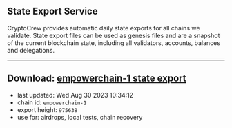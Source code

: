 ## State Export Service
CryptoCrew provides automatic daily state exports for all chains we validate. State export files can be used as genesis files and are a snapshot of the current blockchain state, including all validators, accounts, balances and delegations.

---
**Download: [empowerchain-1 state export](https://dl.ccvalidators.com/SERVICE/empowerchain/empowerchain-1_export_975638.json)**
---

- last updated: Wed Aug 30 2023 10:34:12
- chain id: `empowerchain-1`
- export height: `975638`
- use for: airdrops, local tests, chain recovery
